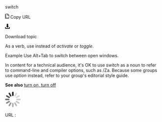 # 

switch

![Copy URL](media/switch/Copy.png)
Copy URL

![Download](media/switch/Download.png)

Download topic

As a verb, use instead of *activate* or *toggle*.

Example Use Alt+Tab to switch between open windows.

In content for a technical audience, it's OK to use *switch* as a noun to refer to command-line and compiler options, such as /Za. Because some groups use *option* instead, refer to your group's editorial style guide.

**See also** [turn on, turn off](https://worldready.cloudapp.net/Styleguide/Read?id=2700&topicid=33405)

![In progress](media/switch/activity-large.gif)

URL :
